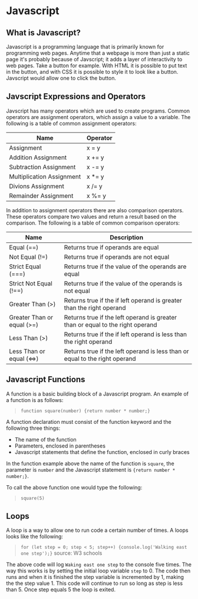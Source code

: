 # Javascript

## What is Javascript?

Javascript is a programming language that is primarily known for programming web pages. Anytime that a webpage is more than just a static page it's probably because of Javscript; it adds a layer of interactivity to web pages. Take a button for example. With HTML it is possible to put text in the button, and with CSS it is possible to style it to look like a button. Javscript would allow one to click the button.

## Javscript Expressions and Operators

Javscript has many operators which are used to create programs. Common operators are assignment operators, which assign a value to a variable. The following is a table of common assignment operators:

Name | Operator
-----|----------
Assignment | x = y
Addition Assignment | x += y
Subtraction Assignment | x -= y
Multiplication Assignment | x *= y
Divions Assignment | x /= y
Remainder Assignment | x %= y

In addition to assignment operators there are also comparison operators. These operators compare two values and return a result based on the comparison. The following is a table of common comparison operators:

Name | Description
-----|------------
Equal (==) | Returns true if operands are equal
Not Equal (!=) | Returns true if operands are not equal
Strict Equal (===) | Returns true if the value of the operands are equal
Strict Not Equal (!==) | Returns true if the value of the operands is not equal
Greater Than (>) | Returns true if the if left operand is greater than the right operand
Greater Than or equal (>=) | Returns true if the left operand is greater than or equal to the right operand
Less Than (>) | Returns true if the if left operand is less than the right operand
Less Than or equal (<=>) | Returns true if the left operand is less than or equal to the right operand

## Javascript Functions

A function is a basic building block of a Javascript program. An example of a function is as follows:

> `function square(number) {return number * number;}`

A function declaration must consist of the function keyword and the following three things:

* The name of the function
* Parameters, enclosed in parentheses
* Javascript statements that define the function, enclosed in curly braces

In the function example above the name of the function is `square`, the parameter is `number` and the Javascript statement is `{return number * number;}`.

To call the above function one would type the following:

> `square(5)`

## Loops

A loop is a way to allow one to run code a certain number of times. A loops looks like the following:

> `for (let step = 0; step < 5; step++) {console.log('Walking east one step');}`
source: W3 schools

The above code will log `Waking east one step` to the console five times. The way this works is by setting the initial loop variable `step` to 0. The code then runs and when it is finished the step variable is incremented by 1, making the the step value 1. This code will continue to run so long as step is less than 5. Once step equals 5 the loop is exited.


